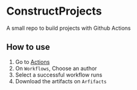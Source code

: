 # ConstructProjects
A small repo to build projects with Github Actions

## How to use
1. Go to [Actions](https://github.com/HSGamer/ConstructProjects/actions)
2. On `Workflows`, Choose an author
3. Select a successful workflow runs
4. Download the artifacts on `Arfifacts`
